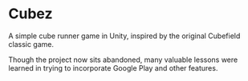 # Cubez
A simple cube runner game in Unity, inspired by the original Cubefield classic game.

Though the project now sits abandoned, many valuable lessons were learned in trying to incorporate Google Play and other features.
